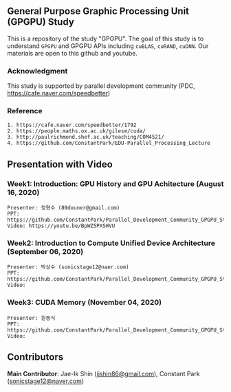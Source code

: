 ## General Purpose Graphic Processing Unit (GPGPU) Study
This is a repository of the study "GPGPU". The goal of this study is to understand `GPGPU` and GPGPU APIs including `cuBLAS`, `cuRAND`, `cuDNN`. Our materials are open to this github and youtube. 

### Acknowledgment
This study is supported by parallel development community (PDC, https://cafe.naver.com/speedbetter)

### Reference
	1. https://cafe.naver.com/speedbetter/1792 
	2. https://people.maths.ox.ac.uk/gilesm/cuda/
	3. http://paulrichmond.shef.ac.uk/teaching/COM4521/ 
	4. https://github.com/ConstantPark/EDU-Parallel_Processing_Lecture

   
## Presentation with Video
### Week1: Introduction: GPU History and GPU Achitecture (August 16, 2020)

	Presenter: 정현수 (89douner@gmail.com)
	PPT: https://github.com/ConstantPark/Parallel_Development_Community_GPGPU_Study/blob/master/Study_%231_GPU%20History%20and%20architecture.pdf
	Video: https://youtu.be/BpWZ5PXSHVU  

### Week2: Introduction to Compute Unified Device Architecture (September 06, 2020)

	Presenter: 박상수 (sonicstage12@naer.com)
	PPT: https://github.com/ConstantPark/Parallel_Development_Community_GPGPU_Study/blob/master/Study_%232_CUDA_Introduction.pdf
	Video: 

### Week3: CUDA Memory (November 04, 2020)

	Presenter: 원동식 
	PPT: https://github.com/ConstantPark/Parallel_Development_Community_GPGPU_Study/blob/master/Study_%232_CUDA_Introduction.pdf
	Video: 
	
## Contributors
**Main Contributor**: Jae-Ik Shin (jishin86@gmail.com), Constant Park (sonicstage12@naver.com)  

